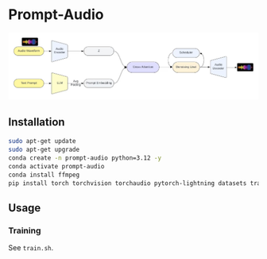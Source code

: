 # Prompt-Audio

![](asset/overview.jpg)

## Installation

```bash
sudo apt-get update
sudo apt-get upgrade
conda create -n prompt-audio python=3.12 -y
conda activate prompt-audio
conda install ffmpeg
pip install torch torchvision torchaudio pytorch-lightning datasets transformers diffusers sentencepiece librosa soundfile torcheval lightning xformers matplotlib torchcodec
```

## Usage

### Training

See `train.sh`.
